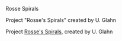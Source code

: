 Rosse Spirals

Project "Rosse's Spirals" created by U. Glahn

Project [Rosse's Spirals](http://www.deepsky-visuell.de/Projekte/Rosse.htm), created by U. Glahn


